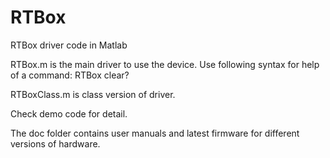 # RTBox
RTBox driver code in Matlab

RTBox.m is the main driver to use the device. Use following syntax for help of a command:
RTBox clear?

RTBoxClass.m is class version of driver.

Check demo code for detail.

The doc folder contains user manuals and latest firmware for different versions of hardware.
